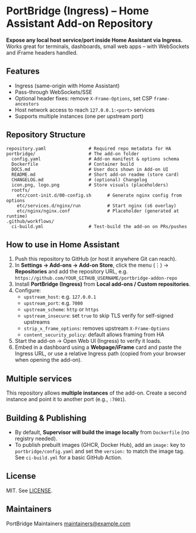 # PortBridge (Ingress) – Home Assistant Add-on Repository

**Expose any local host service/port inside Home Assistant via Ingress.**  
Works great for terminals, dashboards, small web apps – with WebSockets and iFrame headers handled.

## Features
- Ingress (same-origin with Home Assistant)
- Pass-through WebSockets/SSE
- Optional header fixes: remove `X-Frame-Options`, set CSP `frame-ancestors`
- Host network access to reach `127.0.0.1:<port>` services
- Supports multiple instances (one per upstream port)

## Repository Structure
```text
repository.yaml                # Required repo metadata for HA
portbridge/                    # The add-on folder
  config.yaml                  # Add-on manifest & options schema
  Dockerfile                   # Container build
  DOCS.md                      # User docs shown in Add-on UI
  README.md                    # Short add-on readme (store card)
  CHANGELOG.md                 # (optional) Changelog
  icon.png, logo.png           # Store visuals (placeholders)
  rootfs/
    etc/cont-init.d/00-config.sh      # Generate nginx config from options
    etc/services.d/nginx/run          # Start nginx (s6 overlay)
    etc/nginx/nginx.conf              # Placeholder (generated at runtime)
.github/workflows/
  ci-build.yml                 # Test-build the add-on on PRs/pushes
```

## How to use in Home Assistant
1. Push this repository to GitHub (or host it anywhere Git can reach).
2. In **Settings → Add-ons → Add-on Store**, click the menu (⋮) → **Repositories** and add the repository URL, e.g.  
   `https://github.com/YOUR_GITHUB_USERNAME/portbridge-addon-repo`
3. Install **PortBridge (Ingress)** from **Local add-ons / Custom repositories**.
4. Configure:
   - `upstream_host`: e.g. `127.0.0.1`
   - `upstream_port`: e.g. `7000`
   - `upstream_scheme`: `http` or `https`
   - `upstream_insecure`: set `true` to skip TLS verify for self-signed upstreams
   - `strip_x_frame_options`: removes upstream `X-Frame-Options`
   - `content_security_policy`: default allows framing from HA
5. Start the add-on → Open Web UI (Ingress) to verify it loads.
6. Embed in a dashboard using a **Webpage/iFrame** card and paste the Ingress URL,
   or use a relative Ingress path (copied from your browser when opening the add-on).

## Multiple services
This repository allows **multiple instances** of the add-on. Create a second instance and point it to another port (e.g., `:7001`).

## Building & Publishing
- By default, **Supervisor will build the image locally** from `Dockerfile` (no registry needed).
- To publish prebuilt images (GHCR, Docker Hub), add an `image:` key to `portbridge/config.yaml`
  and set the `version:` to match the image tag. See `ci-build.yml` for a basic GitHub Action.

## License
MIT. See [LICENSE](LICENSE).

## Maintainers
PortBridge Maintainers <maintainers@example.com>

